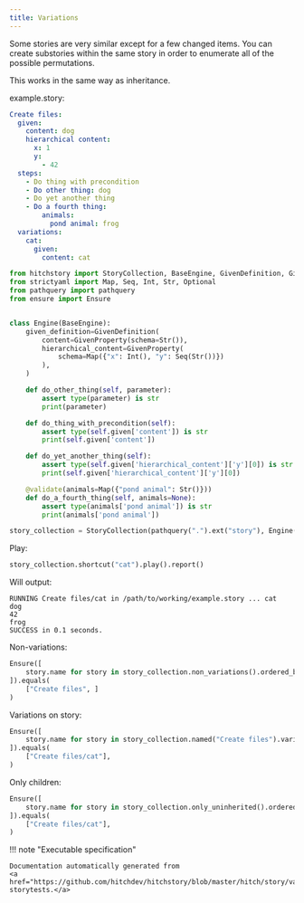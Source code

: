 ```yaml
---
title: Variations
---
```




Some stories are very similar except for a few changed items. You
can create substories within the same story in order to enumerate
all of the possible permutations.

This works in the same way as inheritance.




example.story:

```yaml
Create files:
  given:
    content: dog
    hierarchical content:
      x: 1
      y:
        - 42
  steps:
    - Do thing with precondition
    - Do other thing: dog
    - Do yet another thing
    - Do a fourth thing:
        animals:
          pond animal: frog
  variations:
    cat:
      given:
        content: cat

```












```python
from hitchstory import StoryCollection, BaseEngine, GivenDefinition, GivenProperty, validate
from strictyaml import Map, Seq, Int, Str, Optional
from pathquery import pathquery
from ensure import Ensure


class Engine(BaseEngine):
    given_definition=GivenDefinition(
        content=GivenProperty(schema=Str()),
        hierarchical_content=GivenProperty(
            schema=Map({"x": Int(), "y": Seq(Str())})
        ),
    )

    def do_other_thing(self, parameter):
        assert type(parameter) is str
        print(parameter)

    def do_thing_with_precondition(self):
        assert type(self.given['content']) is str
        print(self.given['content'])

    def do_yet_another_thing(self):
        assert type(self.given['hierarchical_content']['y'][0]) is str
        print(self.given['hierarchical_content']['y'][0])

    @validate(animals=Map({"pond animal": Str()}))
    def do_a_fourth_thing(self, animals=None):
        assert type(animals['pond animal']) is str
        print(animals['pond animal'])

story_collection = StoryCollection(pathquery(".").ext("story"), Engine())

```




Play:




```python
story_collection.shortcut("cat").play().report()

```

Will output:
```
RUNNING Create files/cat in /path/to/working/example.story ... cat
dog
42
frog
SUCCESS in 0.1 seconds.
```






Non-variations:




```python
Ensure([
    story.name for story in story_collection.non_variations().ordered_by_name()
]).equals(
    ["Create files", ]
)

```






Variations on story:




```python
Ensure([
    story.name for story in story_collection.named("Create files").variations
]).equals(
    ["Create files/cat"],
)

```






Only children:




```python
Ensure([
    story.name for story in story_collection.only_uninherited().ordered_by_name()
]).equals(
    ["Create files/cat"],
)

```











!!! note "Executable specification"

    Documentation automatically generated from 
    <a href="https://github.com/hitchdev/hitchstory/blob/master/hitch/story/variations.story">variations.story
    storytests.</a>

